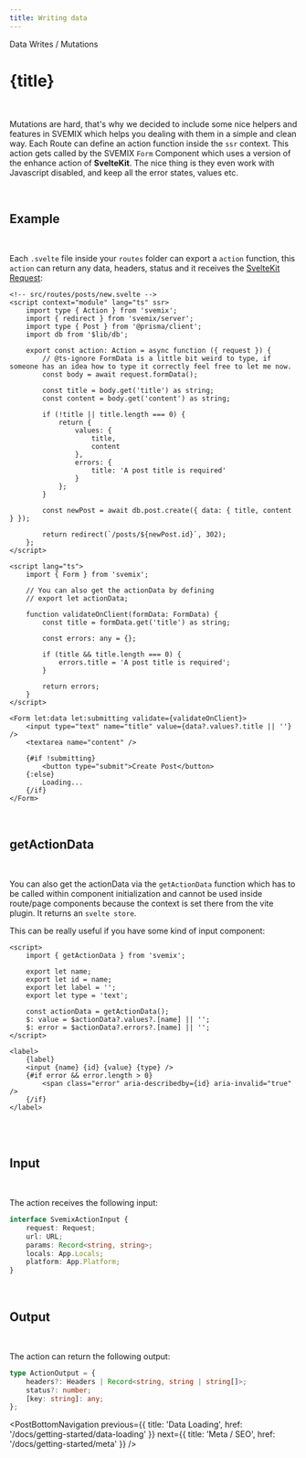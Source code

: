 ```yaml
---
title: Writing data
---
```


<script context="module">
	export const prerender = true;
</script>
<script>
	import PostBottomNavigation from "../../../components/PostBottomNavigation.svelte";
</script>

<p class="mb-4 leading-6 font-semibold text-sky-300">Data Writes / Mutations</p>

# {title}

<br>

Mutations are hard, that's why we decided to include some nice helpers and features in SVEMIX which helps you dealing with them in a simple and clean way.
Each Route can define an action function inside the `ssr` context. This action gets called by the SVEMIX `Form` Component which uses a version of the enhance action of **SvelteKit**. The nice thing is they even work with Javascript disabled, and keep all the error states, values etc.

<br>

<h2 id="example">Example</h2>

<br>

Each `.svelte` file inside your `routes` folder can export a `action` function, this `action` can return any data, headers, status and it receives the [SvelteKit Request](https://kit.svelte.dev/docs#routing-endpoints):

```svelte
<!-- src/routes/posts/new.svelte -->
<script context="module" lang="ts" ssr>
	import type { Action } from 'svemix';
	import { redirect } from 'svemix/server';
	import type { Post } from '@prisma/client';
	import db from '$lib/db';

	export const action: Action = async function ({ request }) {
		// @ts-ignore FormData is a little bit weird to type, if someone has an idea how to type it correctly feel free to let me now.
		const body = await request.formData();

		const title = body.get('title') as string;
		const content = body.get('content') as string;

		if (!title || title.length === 0) {
			return {
				values: {
					title,
					content
				},
				errors: {
					title: 'A post title is required'
				}
			};
		}

		const newPost = await db.post.create({ data: { title, content } });

		return redirect(`/posts/${newPost.id}`, 302);
	};
</script>

<script lang="ts">
	import { Form } from 'svemix';

	// You can also get the actionData by defining
	// export let actionData;

	function validateOnClient(formData: FormData) {
		const title = formData.get('title') as string;

		const errors: any = {};

		if (title && title.length === 0) {
			errors.title = 'A post title is required';
		}

		return errors;
	}
</script>

<Form let:data let:submitting validate={validateOnClient}>
	<input type="text" name="title" value={data?.values?.title || ''} />
	<textarea name="content" />

	{#if !submitting}
		<button type="submit">Create Post</button>
	{:else}
		Loading...
	{/if}
</Form>
```

<br>

<h2 id="getActionData">getActionData</h2>

<br>

You can also get the actionData via the `getActionData` function which has to be called within component initialization and cannot be used inside route/page components because the context is set there from the vite plugin. It returns an `svelte store`.

This can be really useful if you have some kind of input component:

<!-- src/lib/Input.svelte -->

```svelte
<script>
	import { getActionData } from 'svemix';

	export let name;
	export let id = name;
	export let label = '';
	export let type = 'text';

	const actionData = getActionData();
	$: value = $actionData?.values?.[name] || '';
	$: error = $actionData?.errors?.[name] || '';
</script>

<label>
	{label}
	<input {name} {id} {value} {type} />
	{#if error && error.length > 0}
		<span class="error" aria-describedby={id} aria-invalid="true" />
	{/if}
</label>
```

<br>

<br>

<h2 id="input">Input</h2>

<br>

The action receives the following input:

```ts
interface SvemixActionInput {
	request: Request;
	url: URL;
	params: Record<string, string>;
	locals: App.Locals;
	platform: App.Platform;
}
```

<br>

<h2 id="output">Output</h2>

<br>

The action can return the following output:

```ts
type ActionOutput = {
	headers?: Headers | Record<string, string | string[]>;
	status?: number;
	[key: string]: any;
};
```

<PostBottomNavigation
previous={{ title: 'Data Loading', href: '/docs/getting-started/data-loading' }}
next={{ title: 'Meta / SEO', href: '/docs/getting-started/meta'  }}
/>
